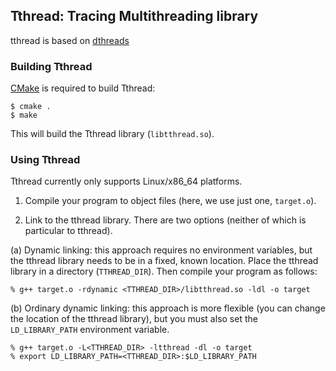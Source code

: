 Tthread: Tracing Multithreading library
----------------------------------------

tthread is based on [dthreads](https://github.com/emeryberger/dthreads)

### Building Tthread ###

[CMake](http://www.cmake.org/) is required to build Tthread:

```
$ cmake .
$ make
```

This will build the Tthread library (`libtthread.so`).

### Using Tthread ###

Tthread currently only supports Linux/x86\_64 platforms.

1. Compile your program to object files (here, we use just one, `target.o`).

2. Link to the tthread library. There are two options (neither of which
   is particular to tthread).

  (a) Dynamic linking: this approach requires no environment variables,
      but the tthread library needs to be in a fixed, known location.
      Place the tthread library in a directory (`TTHREAD_DIR`).
      Then compile your program as follows:

```
% g++ target.o -rdynamic <TTHREAD_DIR>/libtthread.so -ldl -o target
```

  (b) Ordinary dynamic linking: this approach is more flexible (you can
      change the location of the tthread library), but you must also
      set the `LD_LIBRARY_PATH` environment variable.

```
% g++ target.o -L<TTHREAD_DIR> -ltthread -dl -o target
% export LD_LIBRARY_PATH=<TTHREAD_DIR>:$LD_LIBRARY_PATH
```
